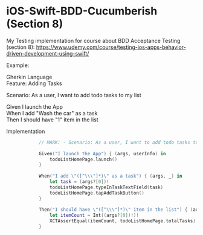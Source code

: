 # iOS-Swift-BDD-Cucumberish (Section 8)

My Testing implementation for course about BDD Acceptance Testing (section 8): https://www.udemy.com/course/testing-ios-apps-behavior-driven-development-using-swift/

Example: 

Gherkin Language<br>
Feature: Adding Tasks<br>

Scenario: As a user, I want to add todo tasks to my list<br>

Given I launch the App<br>
When I add "Wash the car" as a task<br>
Then I should have "1" item in the list<br>


Implementation
```swift
            // MARK: - Scenario: As a user, I want to add todo tasks to my list
            
            Given("I launch the App") { (args, userInfo) in
                todoListHomePage.launch()
            }
            
            When("I add \"([^\\\"]*)\" as a task") { (args, _) in
                let task = (args?[0])!
                todoListHomePage.typeInTaskTextField(task)
                todoListHomePage.tapAddTaskButton()
            }
            
            Then("I should have \"([^\\\"]*)\" item in the list") { (args, _) in
                let itemCount = Int((args?[0])!)!
                XCTAssertEqual(itemCount, todoListHomePage.totalTasks)
            }

```
